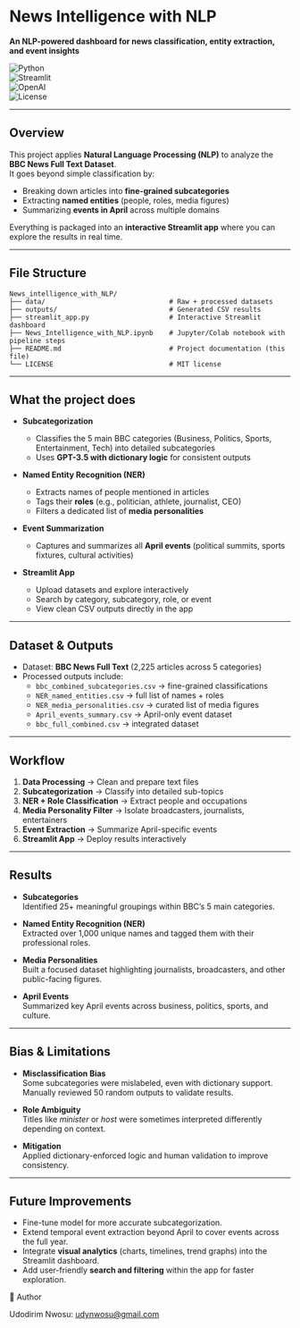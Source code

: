 # News Intelligence with NLP  

**An NLP-powered dashboard for news classification, entity extraction, and event insights**  

![Python](https://img.shields.io/badge/Python-3.10-blue?style=flat-square&logo=python)  
![Streamlit](https://img.shields.io/badge/Streamlit-1.35-FF4B4B?style=flat-square&logo=streamlit)  
![OpenAI](https://img.shields.io/badge/OpenAI-GPT--3.5-green?style=flat-square&logo=openai)  
![License](https://img.shields.io/badge/License-MIT-lightgrey?style=flat-square)  

---

## Overview  
This project applies **Natural Language Processing (NLP)** to analyze the **BBC News Full Text Dataset**.  
It goes beyond simple classification by:  
- Breaking down articles into **fine-grained subcategories**  
- Extracting **named entities** (people, roles, media figures)  
- Summarizing **events in April** across multiple domains  

Everything is packaged into an **interactive Streamlit app** where you can explore the results in real time.  

---

## File Structure

```
News_intelligence_with_NLP/
├── data/                               # Raw + processed datasets  
├── outputs/                            # Generated CSV results  
├── streamlit_app.py                    # Interactive Streamlit dashboard  
├── News_Intelligence_with_NLP.ipynb    # Jupyter/Colab notebook with pipeline steps  
├── README.md                           # Project documentation (this file)  
└── LICENSE                             # MIT license
```

---

## What the project does  

- **Subcategorization**  
  - Classifies the 5 main BBC categories (Business, Politics, Sports, Entertainment, Tech) into detailed subcategories  
  - Uses **GPT-3.5 with dictionary logic** for consistent outputs  

- **Named Entity Recognition (NER)**  
  - Extracts names of people mentioned in articles  
  - Tags their **roles** (e.g., politician, athlete, journalist, CEO)  
  - Filters a dedicated list of **media personalities**  

- **Event Summarization**  
  - Captures and summarizes all **April events** (political summits, sports fixtures, cultural activities)  

- **Streamlit App**  
  - Upload datasets and explore interactively  
  - Search by category, subcategory, role, or event  
  - View clean CSV outputs directly in the app  

---

## Dataset & Outputs  

- Dataset: **BBC News Full Text** (2,225 articles across 5 categories)  
- Processed outputs include:  
  - `bbc_combined_subcategories.csv` → fine-grained classifications  
  - `NER_named_entities.csv` → full list of names + roles  
  - `NER_media_personalities.csv` → curated list of media figures  
  - `April_events_summary.csv` → April-only event dataset  
  - `bbc_full_combined.csv` → integrated dataset  

---

## Workflow  

1. **Data Processing** → Clean and prepare text files  
2. **Subcategorization** → Classify into detailed sub-topics  
3. **NER + Role Classification** → Extract people and occupations  
4. **Media Personality Filter** → Isolate broadcasters, journalists, entertainers  
5. **Event Extraction** → Summarize April-specific events  
6. **Streamlit App** → Deploy results interactively  

---

## Results  

- **Subcategories**  
  Identified 25+ meaningful groupings within BBC’s 5 main categories.  

- **Named Entity Recognition (NER)**  
  Extracted over 1,000 unique names and tagged them with their professional roles.  

- **Media Personalities**  
  Built a focused dataset highlighting journalists, broadcasters, and other public-facing figures.  

- **April Events**  
  Summarized key April events across business, politics, sports, and culture.  

---

## Bias & Limitations  

- **Misclassification Bias**  
  Some subcategories were mislabeled, even with dictionary support. Manually reviewed 50 random outputs to validate results.  

- **Role Ambiguity**  
  Titles like *minister* or *host* were sometimes interpreted differently depending on context.  

- **Mitigation**  
  Applied dictionary-enforced logic and human validation to improve consistency.  

---


## Future Improvements  

- Fine-tune model for more accurate subcategorization.  
- Extend temporal event extraction beyond April to cover events across the full year.  
- Integrate **visual analytics** (charts, timelines, trend graphs) into the Streamlit dashboard.  
- Add user-friendly **search and filtering** within the app for faster exploration.  



👤 Author

Udodirim Nwosu:
udynwosu@gmail.com


